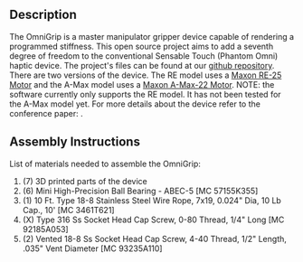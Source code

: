 ## Description
The OmniGrip is a master manipulator gripper device capable of rendering a programmed stiffness. This open source project aims to add a seventh degree of freedom to the conventional Sensable Touch (Phantom Omni) haptic device. The project's files can be found at our [github repository](https://github.com/michaellin/OmniGrip). There are two versions of the device. The RE model uses a [Maxon RE-25 Motor](http://www.engr.ucsb.edu/~mdnip/me170c/datasheets/25mm_Motors.pdf) and the A-Max model uses a [Maxon A-Max-22 Motor](http://www.farnell.com/datasheets/484760.pdf). NOTE: the software currently only supports the RE model. It has not been tested for the A-Max model yet. For more details about the device refer to the conference paper: <link to future paper>.

## Assembly Instructions
List of materials needed to assemble the OmniGrip:
1. (7) 3D printed parts of the device
2. (6) Mini High-Precision Ball Bearing - ABEC-5                                           [MC 57155K355]
3. (1) 10 Ft. Type 18-8 Stainless Steel Wire Rope, 7x19, 0.024" Dia, 10 Lb Cap., 10'       [MC 3461T621]
4. (X) Type 316 Ss Socket Head Cap Screw, 0-80 Thread, 1/4" Long                           [MC 92185A053]
5. (2) Vented 18-8 Ss Socket Head Cap Screw, 4-40 Thread, 1/2" Length, .035" Vent Diameter [MC 93235A110]
